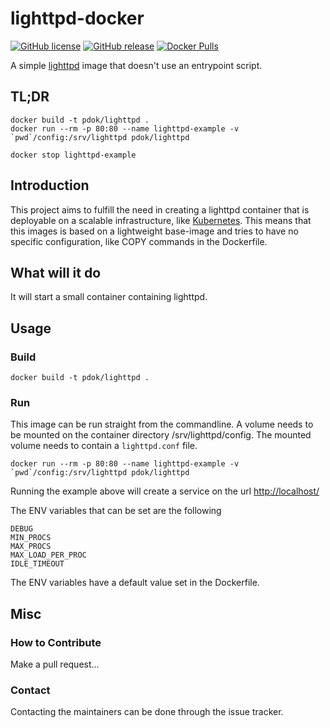 # lighttpd-docker

[![GitHub license](https://img.shields.io/github/license/PDOK/lighttpd-docker)](https://github.com/PDOK/lighttpd-docker/blob/master/LICENSE)
[![GitHub release](https://img.shields.io/github/release/PDOK/lighttpd-docker.svg)](https://github.com/PDOK/lighttpd-docker/releases)
[![Docker Pulls](https://img.shields.io/docker/pulls/pdok/lighttpd.svg)](https://hub.docker.com/r/pdok/lighttpd)

A simple [lighttpd](https://www.lighttpd.net/) image that doesn't use an entrypoint script.

## TL;DR

```docker
docker build -t pdok/lighttpd .
docker run --rm -p 80:80 --name lighttpd-example -v `pwd`/config:/srv/lighttpd pdok/lighttpd

docker stop lighttpd-example
```

## Introduction

This project aims to fulfill the need in creating a lighttpd container that is deployable on a scalable infrastructure, like [Kubernetes](https://kubernetes.io/). This means that this images is based on a lightweight base-image and tries to have no specific configuration, like COPY commands in the Dockerfile.

## What will it do

It will start a small container containing lighttpd.

## Usage

### Build

```docker
docker build -t pdok/lighttpd .
```

### Run

This image can be run straight from the commandline. A volume needs to be mounted on the container directory /srv/lighttpd/config. The mounted volume needs to contain a `lighttpd.conf` file.

```docker
docker run --rm -p 80:80 --name lighttpd-example -v `pwd`/config:/srv/lighttpd pdok/lighttpd
```

Running the example above will create a service on the url <http://localhost/>

The ENV variables that can be set are the following

```env
DEBUG
MIN_PROCS
MAX_PROCS
MAX_LOAD_PER_PROC
IDLE_TIMEOUT
```

The ENV variables have a default value set in the Dockerfile.

## Misc

### How to Contribute

Make a pull request...

### Contact

Contacting the maintainers can be done through the issue tracker.
